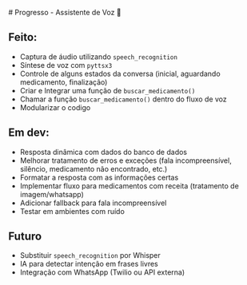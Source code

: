 \# Progresso - Assistente de Voz 🎤

## Feito:
- Captura de áudio utilizando `speech_recognition`
- Síntese de voz com `pyttsx3`
- Controle de alguns estados da conversa (inicial, aguardando medicamento, finalização)
- Criar e Integrar uma função de `buscar_medicamento()`
- Chamar a função `buscar_medicamento()` dentro do fluxo de voz
- Modularizar o codigo


## Em dev:
- Resposta dinâmica com dados do banco de dados
- Melhorar tratamento de erros e exceções (fala incompreensível, silêncio, medicamento não encontrado, etc.)
- Formatar a resposta com as informações certas
- Implementar fluxo para medicamentos com receita (tratamento de imagem/whatsapp)
- Adicionar fallback para fala incompreensível
- Testar em ambientes com ruído

## Futuro
- Substituir `speech_recognition` por Whisper
- IA para detectar intenção em frases livres
- Integração com WhatsApp (Twilio ou API externa)
